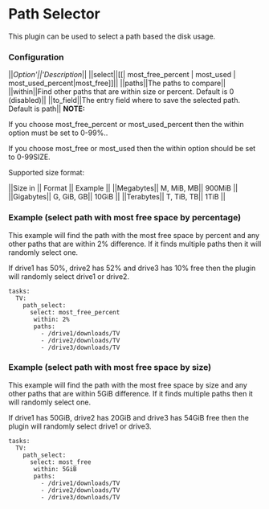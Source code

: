 # Path Selector

This plugin can be used to select a path based the disk usage.

### Configuration

||**Option*'||'*Description**||
||select||[[| most_free_percent | most_used | most_used_percent|most_free]]||
||paths||The paths to compare||
||within||Find other paths that are within size or percent. Default is 0 (disabled)||
||to_field||The entry field where to save the selected path. Default is path||
**NOTE:**

If you choose most_free_percent or most_used_percent then the within option must be set to 0-99%..

If you choose most_free or most_used then the within option should be set to 0-99SIZE.

Supported size format:

||Size in || Format || Example ||
||Megabytes|| M, MiB, MB|| 900MiB ||
||Gigabytes|| G, GiB, GB|| 10GiB ||
||Terabytes|| T, TiB, TB|| 1TiB ||

### Example (select path with most free space by percentage)

This example will find the path with the most free space by percent and any other paths that are within 2% difference. If it finds multiple paths then it will randomly select one.

If drive1 has 50%, drive2 has 52% and drive3 has 10% free then the plugin will randomly select drive1 or drive2.


    
    tasks:
      TV:
        path_select:
          select: most_free_percent
           within: 2%
           paths:
             - /drive1/downloads/TV
             - /drive2/downloads/TV
             - /drive3/downloads/TV


### Example (select path with most free space by size)

This example will find the path with the most free space by size and any other paths that are within 5GiB difference. If it finds multiple paths then it will randomly select one.

If drive1 has 50GiB, drive2 has 20GiB and drive3 has 54GiB free then the plugin will randomly select drive1 or drive3.


    
    tasks:
      TV:
        path_select:
          select: most_free
           within: 5GiB
           paths:
             - /drive1/downloads/TV
             - /drive2/downloads/TV
             - /drive3/downloads/TV

